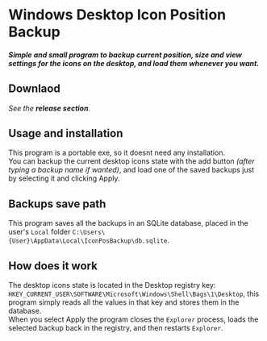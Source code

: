 # Windows Desktop Icon Position Backup

#### _Simple and small program to backup current position, size and view settings for the icons on the desktop, and load them whenever you want._

## Downlaod

_See the **release section**._

## Usage and installation

This program is a portable exe, so it doesnt need any installation.<br/>
You can backup the current desktop icons state with the add button _(after typing a backup name if wanted)_, and load one of the saved backups just by selecting it and clicking Apply.

## Backups save path

This program saves all the backups in an SQLite database, placed in the user's `Local` folder `C:\Users\{User}\AppData\Local\IconPosBackup\db.sqlite`.

## How does it work

The desktop icons state is located in the Desktop registry key: `HKEY_CURRENT_USER\SOFTWARE\Microsoft\Windows\Shell\Bags\1\Desktop`, this program simply reads all the values in that key and stores them in the database.<br/>
When you select Apply the program closes the `Explorer` process, loads the selected backup back in the registry, and then restarts `Explorer`.